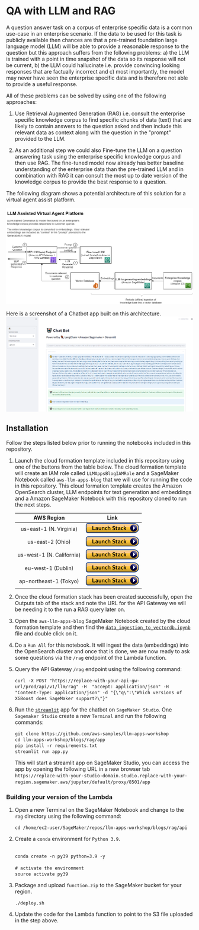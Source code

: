 # QA with LLM and RAG

A question answer task on a corpus of enterprise specific data is a common use-case in an enterprise scenario. If the data to be used for this task is publicly available then chances are that a pre-trained foundation large language model (LLM) will be able to provide a reasonable response to the question but this approach suffers from the following problems: a) the LLM is trained with a point in time snapshot of the data so its response will not be current, b) the LLM could hallucinate i.e. provide convincing looking responses that are factually incorrect and c) most importantly, the model may never have seen the enterprise specific data and is therefore not able to provide a useful response.

All of these problems can be solved by using one of the following approaches:

1. Use Retrieval Augmented Generation (RAG) i.e. consult the enterprise specific knowledge corpus to find specific chunks of data (text) that are likely to contain answers to the question asked and then include this relevant data as context along with the question in the "prompt" provided to the LLM.

1. As an additional step we could also Fine-tune the LLM on a question answering task using the enterprise specific knowledge corpus and then use RAG. The fine-tuned model now already has better baseline understanding of the enterprise data than the pre-trained LLM and in combination with RAG it can consult the most up to date version of the knowledge corpus to provide the best response to a question.

The following diagram shows a potential architecture of this solution for a virtual agent assist platform.

![](images/finetuning_llm_and_rag.png)

Here is a screenshot of a Chatbot app built on this architecture.
![](images/chatbot.png)

## Installation

Follow the steps listed below prior to running the notebooks included in this repository.

1. Launch the cloud formation template included in this repository using one of the buttons from the table below. The cloud formation template will create an IAM role called `LLMAppsBlogIAMRole` and a SageMaker Notebook called `aws-llm-apps-blog` that we will use for running the code in this repository. This cloud formation template creates the Amazon OpenSearch cluster, LLM endpoints for text generation and embeddings and a Amazon SageMaker Notebook with this repository cloned to run the next steps.


   |AWS Region                |     Link        |
   |:------------------------:|:-----------:|
   |us-east-1 (N. Virginia)    | [<img src="./img/cloudformation-launch-stack.png">](https://console.aws.amazon.com/cloudformation/home?region=us-east-1#/stacks/new?stackName=llm-apps-blog-rag&templateURL=https://aws-blogs-artifacts-public.s3.amazonaws.com/artifacts/ML-14328/template.yml) |
   |us-east-2 (Ohio)          | [<img src="./img/cloudformation-launch-stack.png">](https://console.aws.amazon.com/cloudformation/home?region=us-east-2#/stacks/new?stackName=llm-apps-blog-rag&templateURL=https://aws-blogs-artifacts-public.s3.amazonaws.com/artifacts/ML-14328/template.yml) |
   |us-west-1 (N. California) | [<img src="./img/cloudformation-launch-stack.png">](https://console.aws.amazon.com/cloudformation/home?region=us-west-1#/stacks/new?stackName=llm-apps-blog-rag&templateURL=https://aws-blogs-artifacts-public.s3.amazonaws.com/artifacts/ML-14328/template.yml) |
   |eu-west-1 (Dublin)        | [<img src="./img/cloudformation-launch-stack.png">](https://console.aws.amazon.com/cloudformation/home?region=eu-west-1#/stacks/new?stackName=llm-apps-blog-rag&templateURL=https://aws-blogs-artifacts-public.s3.amazonaws.com/artifacts/ML-14328/template.yml) |
   |ap-northeast-1 (Tokyo)    | [<img src="./img/cloudformation-launch-stack.png">](https://console.aws.amazon.com/cloudformation/home?region=ap-northeast-1#/stacks/new?stackName=llm-apps-blog-rag&templateURL=https://aws-blogs-artifacts-public.s3.amazonaws.com/artifacts/ML-14328/template.yml) |

1. Once the cloud formation stack has been created successfully, open the Outputs tab of the stack and note the URL for the API Gateway we will be needing it to the run a RAG query later on.

1. Open the `aws-llm-apps-blog` SageMaker Notebook created by the cloud formation template and then find the [`data_ingestion_to_vectordb.ipynb`](data_ingestion_to_vectordb.ipynb) file and double click on it.

1. Do a `Run All` for this notebook. It will ingest the data (embeddings) into the OpenSearch cluster and once that is done, we are now ready to ask some questions via the `/rag` endpoint of the Lambda function.

1. Query the API Gateway `/rag` endpoint using the following command:

    ```{{bash}}
    curl -X POST "https://replace-with-your-api-gw-url/prod/api/v1/llm/rag" -H  "accept: application/json" -H  "Content-Type: application/json" -d "{\"q\":\"Which versions of XGBoost does SageMaker support?\"}"
    ```
1. Run the [`streamlit`](https://streamlit.io/) app for the chatbot on `SageMaker Studio`. One `Sagemaker Studio` create a new `Terminal` and run the following commands:

    ```{{bash}}
    git clone https://github.com/aws-samples/llm-apps-workshop    
    cd llm-apps-workshop/blogs/rag/app
    pip install -r requirements.txt
    streamlit run app.py    
    ```
    This will start a streamlit app on SageMaker Studio, you can access the app by opening the following URL in a new browser tab `https://replace-with-your-studio-domain.studio.replace-with-your-region.sagemaker.aws/jupyter/default/proxy/8501/app`

### Building your version of the Lambda

1. Open a new Terminal on the SageMaker Notebook and change to the `rag` directory using the following command:

    ```
    cd /home/ec2-user/SageMaker/repos/llm-apps-workshop/blogs/rag/api
    ```

1. Create a `conda` environment for `Python 3.9`.

    ```{{bash}}

    conda create -n py39 python=3.9 -y

    # activate the environment
    source activate py39
    ```

1. Package and upload `function.zip` to the SageMaker bucket for your region.

    ```{{bash}}
    ./deploy.sh
    ```

1. Update the code for the Lambda function to point to the S3 file uploaded in the step above.
